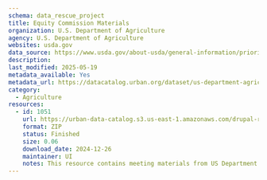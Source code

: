 ```yaml
---
schema: data_rescue_project 
title: Equity Commission Materials
organization: U.S. Department of Agriculture
agency: U.S. Department of Agriculture
websites: usda.gov
data_source: https://www.usda.gov/about-usda/general-information/priorities/equity-usda/equity-commission
description: 
last_modified: 2025-05-19
metadata_available: Yes
metadata_url: https://datacatalog.urban.org/dataset/us-department-agriculture-equity-commission-materials
category:
  - Agriculture 
resources:
  - id: 1051
    url: https://urban-data-catalog.s3.us-east-1.amazonaws.com/drupal-root-live/2025/03/28/race-and-equity/usda-equity-commission/data.zip
    format: ZIP
    status: Finished
    size: 0.06
    download_date: 2024-12-26
    maintainer: UI
    notes: This resource contains meeting materials from US Department of Agriculture (USDA) Equity Commission and relevant Federal Register notices. The USDA Equity Commission is an external group of individuals with expertise in areas including policy design, civil rights, legal experience, public relations, organizing farm workers, and advancing rural economic prosperity.
---
```

